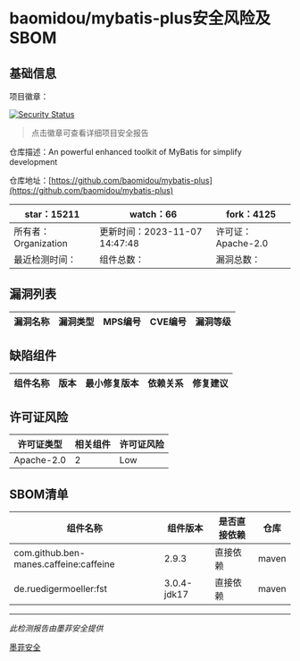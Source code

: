 # baomidou/mybatis-plus安全风险及SBOM

## 基础信息

项目徽章：

[![Security Status](https://www.murphysec.com/platform3/v31/badge/1721952965661073408.svg)](https://www.murphysec.com/console/report/1695497925629997056/1721952965661073408)

> 点击徽章可查看详细项目安全报告

仓库描述：An powerful enhanced toolkit of MyBatis for simplify development

仓库地址：[https://github.com/baomidou/mybatis-plus](https://github.com/baomidou/mybatis-plus)

| star：15211 | watch：66 | fork：4125 |
| ----------- | -------------- | ------------ |
| 所有者：Organization | 更新时间：2023-11-07 14:47:48 | 许可证：Apache-2.0 |
| 最近检测时间： | 组件总数： | 漏洞总数： |




## 漏洞列表

| 漏洞名称 | 漏洞类型 | MPS编号 | CVE编号 | 漏洞等级 |
| ------- | ------ | ------- | ------ | ----- |





## 缺陷组件

| 组件名称 | 版本 | 最小修复版本 | 依赖关系 | 修复建议 |
| -------- | ---- | ------------ | -------- | -------- |





## 许可证风险

| 许可证类型 | 相关组件 | 许可证风险 |
| ---------- | -------- | ---------- |
|Apache-2.0|2|Low|




## SBOM清单

| 组件名称 | 组件版本 | 是否直接依赖 | 仓库 |
| -------- | -------- | ------------ | ---- |
|com.github.ben-manes.caffeine:caffeine|2.9.3|直接依赖|maven|
|de.ruedigermoeller:fst|3.0.4-jdk17|直接依赖|maven|


------

*此检测报告由墨菲安全提供*

[墨菲安全](www.murphysec.com)